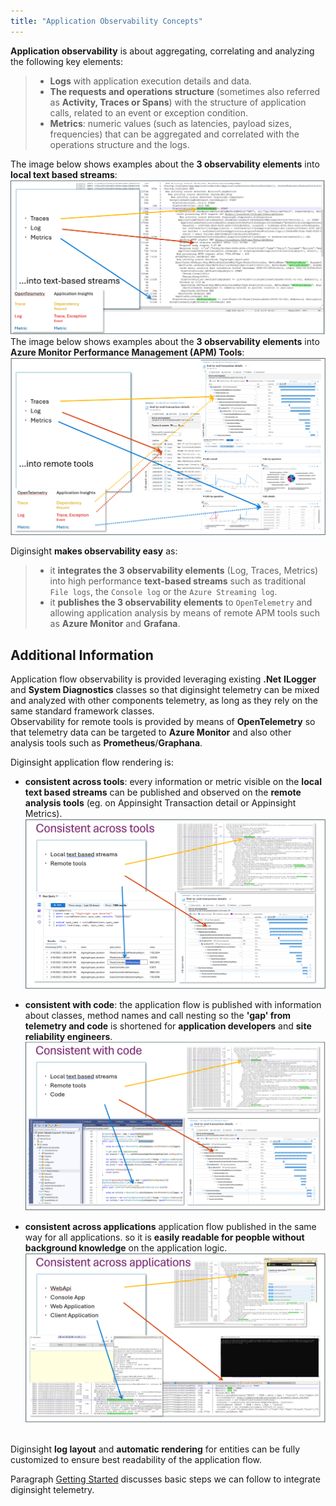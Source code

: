 ```yaml
---
title: "Application Observability Concepts"
---
```


__Application observability__ is about aggregating, correlating and analyzing the following key elements:<br>

>- __Logs__ with application execution details and data.<br>
>- __The requests and operations structure__ (sometimes also referred as __Activity, Traces or Spans__) with the structure of application calls, related to an event or exception condition.<br>
>- __Metrics__: numeric values (such as latencies, payload sizes, frequencies) that can be aggregated and correlated with the operations structure and the logs.<br>

The image below shows examples about the __3 observability elements__ into __local text based streams__:<br>
![alt text](<00.01 - Observability Concepts/000.00 Opentelemetry elements.png>) 
The image below shows examples about the __3 observability elements__ into __Azure Monitor Performance Management (APM) Tools__:<br>
![alt text](<00.01 - Observability Concepts/000.01 Opentelemetry elements.png>)

Diginsight __makes observability easy__ as:<br>
>- it __integrates the 3 observability elements__ (Log, Traces, Metrics) into high performance __text-based streams__ such as traditional `File logs`, the `Console log` or the `Azure Streaming log`.<br>
>- it __publishes the 3 observability elements__ to `OpenTelemetry` and allowing application analysis by means of remote APM tools such as __Azure Monitor__ and __Grafana__.<br>

## Additional Information
Application flow observability is provided leveraging existing __.Net__ __ILogger__ and __System Diagnostics__ classes so that diginsight telemetry can be mixed and analyzed with other components telemetry, as long as they rely on the same standard framework classes.<br>
Observability for remote tools is provided by means of __OpenTelemetry__ so that telemetry data can be targeted to __Azure Monitor__ and also other analysis tools such as __Prometheus__/__Graphana__.

Diginsight application flow rendering is:
- __consistent across tools__: every information or metric visible on the __local text based streams__ can be published and observed on the __remote analysis tools__ (eg. on Appinsight Transaction detail or Appinsight Metrics).
![alt text](<00.01 - Observability Concepts/001.01 Consistency across tools.png>)

- __consistent with code__: the application flow is published with information about classes, method names and call nesting so the __'gap' from telemetry and code__ is shortened for __application developers__ and __site reliability engineers__.
![alt text](<00.01 - Observability Concepts/001.02 Consistency with code.png>)

- __consistent across applications__ application flow published in the same way for all applications. so it is __easily readable for peopble without background knowledge__ on the application logic.
![alt text](<00.01 - Observability Concepts/001.03 Consistency across applications.png>)
<br><br>

Diginsight __log layout__ and __automatic rendering__ for entities can be fully customized to ensure best readability of the application flow.

Paragraph [Getting Started](<../00. Getting Started/Getting Started.md>) discusses basic steps we can follow to integrate diginsight telemetry.
